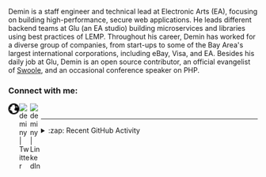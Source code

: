 Demin is a staff engineer and technical lead at Electronic Arts (EA), focusing on building high-performance, secure web applications. He leads different backend teams at Glu (an EA studio) building microservices and libraries using best practices of LEMP. Throughout his career, Demin has worked for a diverse group of companies, from start-ups to some of the Bay Area's largest international corporations, including eBay, Visa, and EA. Besides his daily job at Glu, Demin is an open source contributor, an official evangelist of [Swoole](https://github.com/swoole/swoole-src), and an occasional conference speaker on PHP.

### Connect with me:

[<img align="left" alt="https://deminy.in" width="22px" src="https://raw.githubusercontent.com/iconic/open-iconic/master/svg/globe.svg" />][website]
[<img align="left" alt="deminy | Twitter" width="22px" src="https://cdn.jsdelivr.net/npm/simple-icons@v3/icons/twitter.svg" />][twitter]
[<img align="left" alt="deminy | LinkedIn" width="22px" src="https://cdn.jsdelivr.net/npm/simple-icons@v3/icons/linkedin.svg" />][linkedin]

<br />

[website]: https://deminy.in
[linkedin]: https://www.linkedin.com/in/deminy
[twitter]: https://twitter.com/deminy

---

<details>
  <summary>:zap: Recent GitHub Activity</summary>

<!--START_SECTION:activity-->
1. 🗣 Commented on [#2](https://github.com/deminy/swoole-by-examples/issues/2) in [deminy/swoole-by-examples](https://github.com/deminy/swoole-by-examples)
2. 💪 Opened PR [#4853](https://github.com/swoole/swoole-src/pull/4853) in [swoole/swoole-src](https://github.com/swoole/swoole-src)
3. 🗣 Commented on [#4839](https://github.com/swoole/swoole-src/issues/4839) in [swoole/swoole-src](https://github.com/swoole/swoole-src)
4. 🗣 Commented on [#4839](https://github.com/swoole/swoole-src/issues/4839) in [swoole/swoole-src](https://github.com/swoole/swoole-src)
5. ❗️ Closed issue [#4542](https://github.com/swoole/swoole-src/issues/4542) in [swoole/swoole-src](https://github.com/swoole/swoole-src)
<!--END_SECTION:activity-->

</details>
